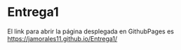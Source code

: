 # Entrega1

El link para abrir la página desplegada en GithubPages es
https://jamorales11.github.io/Entrega1/

